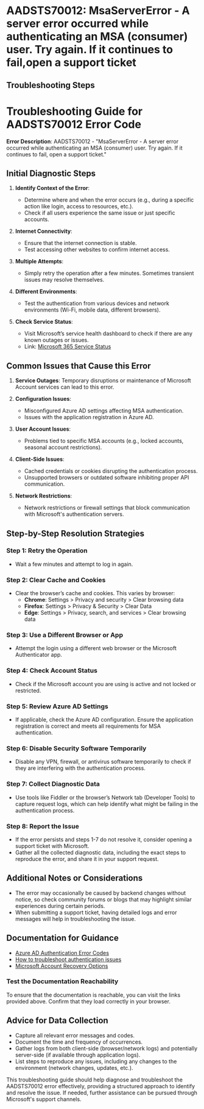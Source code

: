 # AADSTS70012: MsaServerError - A server error occurred while authenticating an MSA (consumer) user. Try again. If it continues to fail,open a support ticket


## Troubleshooting Steps
# Troubleshooting Guide for AADSTS70012 Error Code

**Error Description**: 
AADSTS70012 - "MsaServerError - A server error occurred while authenticating an MSA (consumer) user. Try again. If it continues to fail, open a support ticket."

## Initial Diagnostic Steps

1. **Identify Context of the Error**:
   - Determine where and when the error occurs (e.g., during a specific action like login, access to resources, etc.).
   - Check if all users experience the same issue or just specific accounts.

2. **Internet Connectivity**:
   - Ensure that the internet connection is stable.
   - Test accessing other websites to confirm internet access.

3. **Multiple Attempts**:
   - Simply retry the operation after a few minutes. Sometimes transient issues may resolve themselves.

4. **Different Environments**:
   - Test the authentication from various devices and network environments (Wi-Fi, mobile data, different browsers).

5. **Check Service Status**:
   - Visit Microsoft’s service health dashboard to check if there are any known outages or issues. 
   - Link: [Microsoft 365 Service Status](https://status.office.com/)

## Common Issues that Cause this Error

1. **Service Outages**: Temporary disruptions or maintenance of Microsoft Account services can lead to this error.
  
2. **Configuration Issues**:
   - Misconfigured Azure AD settings affecting MSA authentication.
   - Issues with the application registration in Azure AD.

3. **User Account Issues**: 
   - Problems tied to specific MSA accounts (e.g., locked accounts, seasonal account restrictions).

4. **Client-Side Issues**:
   - Cached credentials or cookies disrupting the authentication process.
   - Unsupported browsers or outdated software inhibiting proper API communication.

5. **Network Restrictions**:
   - Network restrictions or firewall settings that block communication with Microsoft's authentication servers.

## Step-by-Step Resolution Strategies

### Step 1: Retry the Operation
- Wait a few minutes and attempt to log in again.

### Step 2: Clear Cache and Cookies
- Clear the browser’s cache and cookies. This varies by browser:
  - **Chrome**: Settings > Privacy and security > Clear browsing data
  - **Firefox**: Settings > Privacy & Security > Clear Data
  - **Edge**: Settings > Privacy, search, and services > Clear browsing data

### Step 3: Use a Different Browser or App
- Attempt the login using a different web browser or the Microsoft Authenticator app.

### Step 4: Check Account Status
- Check if the Microsoft account you are using is active and not locked or restricted.

### Step 5: Review Azure AD Settings
- If applicable, check the Azure AD configuration. Ensure the application registration is correct and meets all requirements for MSA authentication.

### Step 6: Disable Security Software Temporarily
- Disable any VPN, firewall, or antivirus software temporarily to check if they are interfering with the authentication process.

### Step 7: Collect Diagnostic Data
- Use tools like Fiddler or the browser’s Network tab (Developer Tools) to capture request logs, which can help identify what might be failing in the authentication process.

### Step 8: Report the Issue
- If the error persists and steps 1-7 do not resolve it, consider opening a support ticket with Microsoft.
- Gather all the collected diagnostic data, including the exact steps to reproduce the error, and share it in your support request.

## Additional Notes or Considerations

- The error may occasionally be caused by backend changes without notice, so check community forums or blogs that may highlight similar experiences during certain periods.
- When submitting a support ticket, having detailed logs and error messages will help in troubleshooting the issue.

## Documentation for Guidance

- [Azure AD Authentication Error Codes](https://docs.microsoft.com/en-us/azure/active-directory/develop/reference-aad-error-codes)
- [How to troubleshoot authentication issues](https://docs.microsoft.com/en-us/azure/active-directory/develop/troubleshoot-authentication-issues)
- [Microsoft Account Recovery Options](https://support.microsoft.com/en-us/account-billing/how-to-recover-your-microsoft-account-6c3c6cf4-686c-444c-af9e-6587e3e48c2b)
  
### Test the Documentation Reachability
To ensure that the documentation is reachable, you can visit the links provided above. Confirm that they load correctly in your browser.

## Advice for Data Collection
- Capture all relevant error messages and codes.
- Document the time and frequency of occurrences.
- Gather logs from both client-side (browser/network logs) and potentially server-side (if available through application logs).
- List steps to reproduce any issues, including any changes to the environment (network changes, updates, etc.).

This troubleshooting guide should help diagnose and troubleshoot the AADSTS70012 error effectively, providing a structured approach to identify and resolve the issue. If needed, further assistance can be pursued through Microsoft's support channels.